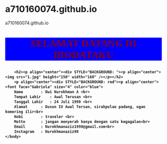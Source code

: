 # a710160074.github.io
a710160074.github.io
<html>
	<head>
		<title>BIODATA AZIZ</title>
	</head>
	<body background="A710160074.jpg">
		<h1><div STYLE="BACKGROUND: blue"><p align="center"><font face="Gabriola" size="6" color="darkred">
		<b> SELAMAT DATANG DI BIODATAKU </br> </font></p></div></h1>

		<h2><p align="center"><div STYLE="BACKGROUND: "><p align="center"><img src="1.jpg" height="150" width="160" /></p></h2>
		<p align="center"><div STYLE="BACKGROUND: red"><p align="center"><font face="Gabriola" size="4" color="blue">
		Nama 		: Dwi Nurokhman A <br>
		Tempat Lahir	: Awal Terusan <br>
		Tanggal Lahir	: 24 Juli 1998 <br> 
		Alamat		: Dusun IV Awal Tersan, sirahpulau padang, ogan komering ilir<br>
		Hobi		: traveler <br>
		Motto		: jangan menyerah hanya dengan satu kegagalan<br>
		Email		: Nurokhmanaziz1998@gmail.com<br>
		Instagram	: Nurokhmanaziz98
	</body>
</html>

</html>
